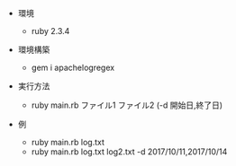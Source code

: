 - 環境
    - ruby 2.3.4

- 環境構築
    - gem i apachelogregex

- 実行方法
    - ruby main.rb ファイル1 ファイル2 (-d 開始日,終了日)

- 例　
    - ruby main.rb log.txt
    - ruby main.rb log.txt log2.txt -d 2017/10/11,2017/10/14
